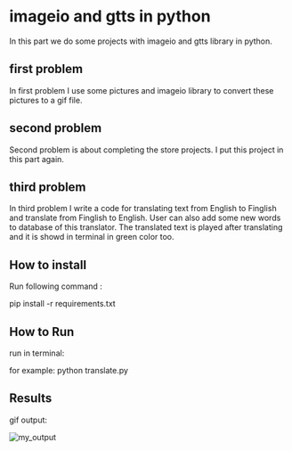 
# imageio and gtts in python

In this part we do some projects with imageio and gtts library in python.


## first problem

In first problem I use some pictures and imageio library to convert these pictures to a gif file.



## second problem

Second problem is about completing the store projects. I put this project in this part again.

## third problem

In third problem I write a code for translating text from English to Finglish and translate from Finglish to English.
User can also add some new words to database of this translator.
The translated text is played after translating and it is showd in terminal in green color too. 




## How to install
Run following command :

pip install -r requirements.txt


## How to Run

run in terminal:

for example: python translate.py

## Results

gif output:

![my_output](https://github.com/javad7189/python-assignment/assets/86910174/f0ee2af8-c8bf-40a5-bf6a-fbb0dc245859)

















